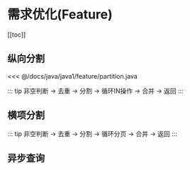# 需求优化(Feature)
[[toc]]


## 纵向分割
<<< @/docs/java/java1/feature/partition.java

::: tip
非空判断 -> 去重 -> 分割 -> 循环IN操作 -> 合并 -> 返回
:::

## 横项分割

::: tip
非空判断 -> 去重 -> 分割 -> 循环分页 -> 合并 -> 返回
:::

## 异步查询
